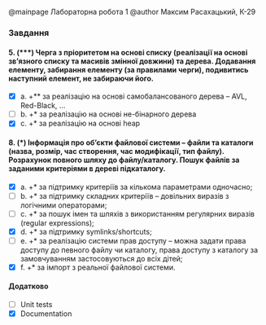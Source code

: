 @mainpage Лабораторна робота 1
@author Максим Расахацький, К-29

### Завдання   

#### 5. (\*\*\*) Черга з пріоритетом на основі списку (реалізації на основі зв’язного списку та масивів змінної довжини) та дерева. Додавання елементу, забирання елементу (за правилами черги), подивитись наступний елемент, не забираючи його. 
- [x] a. +\*\* за реалізацію на основі самобалансованого дерева – AVL, Red-Black, …  
- [ ] b. +\* за реалізацію на основі не-бінарного дерева  
- [x] c. +\* за реалізацію на основі heap  

#### 8. (\*) Інформація про об’єкти файлової системи – файли та каталоги (назва, розмір, час створення, час модифікації, тип файлу). Розрахунок повного шляху до файлу/каталогу. Пошук файлів за заданими критеріями в дереві підкаталогу.  
- [x] a. +\* за підтримку критеріїв за кількома параметрами одночасно;  
- [ ] b. +\* за підтримку складних критеріїв – довільних виразів з логічними операторами;  
- [ ] c. +\* за пошук імен та шляхів з використанням регулярних виразів (regular expressions);  
- [x] d. +\* за підтримку symlinks/shortcuts;  
- [ ] e. +\* за реалізацію системи прав доступу – можна задати права доступу до певного файлу чи каталогу, права доступу з каталогу за замовчуванням застосовуються до всіх дітей;  
- [x] f. +\* за імпорт з реальної файлової системи.  

#### Додатково  
- [ ] Unit tests  
- [x] Documentation  
